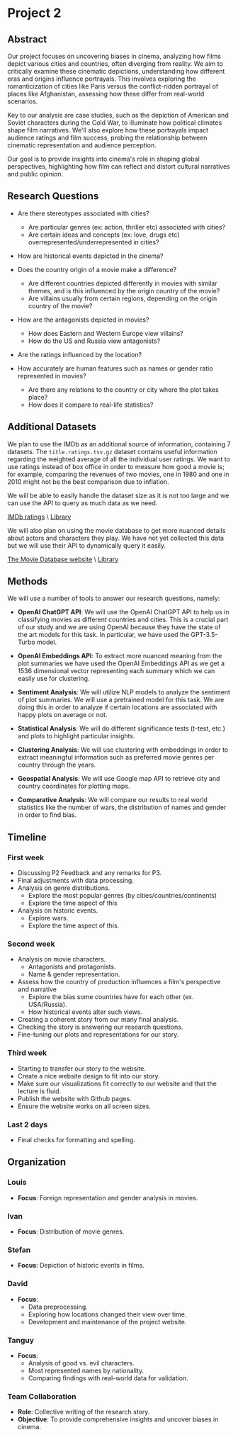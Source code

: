 # Project 2

## Abstract
Our project focuses on uncovering biases in cinema, analyzing how films depict various cities and countries, often diverging from reality. We aim to critically examine these cinematic depictions, understanding how different eras and origins influence portrayals. This involves exploring the romanticization of cities like Paris versus the conflict-ridden portrayal of places like Afghanistan, assessing how these differ from real-world scenarios.

Key to our analysis are case studies, such as the depiction of American and Soviet characters during the Cold War, to illuminate how political climates shape film narratives. We'll also explore how these portrayals impact audience ratings and film success, probing the relationship between cinematic representation and audience perception.

Our goal is to provide insights into cinema's role in shaping global perspectives, highlighting how film can reflect and distort cultural narratives and public opinion.



## Research Questions

- Are there stereotypes associated with cities?
    - Are particular genres (ex: action, thriller etc) associated with cities?
    - Are certain ideas and concepts (ex: love, drugs etc) overrepresented/underrepresented in cities?

- How are historical events depicted in the cinema?

- Does the country origin of a movie make a difference?
    - Are different countries depicted differently in movies with similar themes, and is this influenced by the origin country of the movie?
    - Are villains usually from certain regions, depending on the origin country of the movie?

- How are the antagonists depicted in movies?
    - How does Eastern and Western Europe view villains?
    - How do the US and Russia view antagonists?

- Are the ratings influenced by the location?

- How accurately are human features such as names or gender ratio represented in movies?
    - Are there any relations to the country or city where the plot takes place? 
    - How does it compare to real-life statistics?


## Additional Datasets

We plan to use the IMDb as an additional source of information, containing 7 datasets. The `title.ratings.tsv.gz` dataset contains useful information regarding the weighted average of all the individual user ratings. We want to use ratings instead of box office in order to measure how good a movie is; for example, comparing the revenues of two movies, one in 1980 and one in 2010 might not be the best comparison due to inflation.

We will be able to easily handle the dataset size as it is not too large and we can use the API to query as much data as we need.

[IMDb ratings](https://developer.imdb.com/non-commercial-datasets/) \\
[Library](https://pypi.org/project/IMDbPY/)

We will also plan on using the movie database to get more nuanced details about actors and characters they play. We have not yet collected this data but we will use their API to dynamically query it easily.

[The Movie Database website](https://www.themoviedb.org/?language=fr) \\
[Library](https://pypi.org/project/tmdbsimple/)

## Methods

We will use a number of tools to answer our research questions, namely:
- **OpenAI ChatGPT API**: We will use the OpenAI ChatGPT API to help us in classifying movies as different countries and cities. This is a crucial part of our study and we are using OpenAI because they have the state of the art models for this task. In particular, we have used the GPT-3.5-Turbo model.

- **OpenAI Embeddings API**: To extract more nuanced meaning from the plot summaries we have used the OpenAI Embeddings API as we get a 1536 dimensional vector representing each summary which we can easily use for clustering.

- **Sentiment Analysis**: We will utilize NLP models to analyze the sentiment of plot summaries. We will use a pretrained model for this task. We are doing this in order to analyze if certain locations are associated with happy plots on average or not.

- **Statistical Analysis**: We will do different significance tests (t-test, etc.) and plots to highlight particular insights.

- **Clustering Analysis**: We will use clustering with embeddings in order to extract meaningful information such as preferred movie genres per country through the years.

- **Geospatial Analysis**: We will use Google map API to retrieve city and country coordinates for plotting maps.

- **Comparative Analysis**: We will  compare our results to real world statistics like the number of wars, the distribution of names and gender in order to find bias.

## Timeline

### First week
- Discussing P2 Feedback and any remarks for P3.
- Final adjustments with data processing.
- Analysis on genre distributions.
    - Explore the most popular genres (by cities/countries/continents)
    - Explore the time aspect of this
- Analysis on historic events.
    - Explore wars.
    - Explore the time aspect of this.

### Second week
- Analysis on movie characters.
    - Antagonists and protagonists.
    - Name & gender representation.
- Assess how the country of production influences a film's perspective and narrative
    - Explore the bias some countries have for each other (ex. USA/Russia).
    - How historical events alter such views.
- Creating a coherent story from our many final analysis. 
- Checking the story is answering our research questions.
- Fine-tuning our plots and representations for our story.

### Third week
- Starting to transfer our story to the website.
- Create a nice website design to fit into our story.
- Make sure our visualizations fit correctly to our website and that the lecture is fluid.
- Publish the website with Github pages.
- Ensure the website works on all screen sizes.

### Last 2 days
- Final checks for formatting and spelling.


## Organization

### Louis
- **Focus**: Foreign representation and gender analysis in movies.
  
### Ivan
- **Focus**: Distribution of movie genres.

### Stefan
- **Focus**: Depiction of historic events in films.

### David
- **Focus**: 
  - Data preprocessing.
  - Exploring how locations changed their view over time.
  - Development and maintenance of the project website.

### Tanguy
- **Focus**: 
  - Analysis of good vs. evil characters.
  - Most represented names by nationality.
  - Comparing findings with real-world data for validation.

### Team Collaboration
- **Role**: Collective writing of the research story.
- **Objective**: To provide comprehensive insights and uncover biases in cinema.

